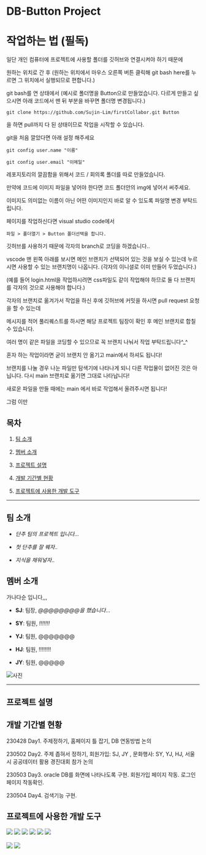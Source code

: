 

# DB-Button Project


# 작업하는 법 (필독)


일단 개인 컴퓨터에 프로젝트에 사용할 폴더를 깃허브와 연결시켜야 하기 때문에

원하는 위치로 간 후 (원하는 위치에서 마우스 오른쪽 버튼 클릭해 git bash here를 누르면 그 위치에서 실행되므로 편합니다.)

git bash를 연 상태에서 (예시로 폴더명을 Button으로 만들었습니다. 다르게 만들고 싶으시면 아래 코드에서 맨 뒤 부분을 바꾸면 폴더명 변경됩니다.)

    git clone https://github.com/Sujin-Lim/firstCollabor.git Button

을 하면 pull까지 다 된 상태이므로 작업을 시작할 수 있습니다.

git을 처음 깔았다면 아래 설정 해주세요

    git config user.name "이름"
    
    git config user.email "이메일"

레포지토리의 깔끔함을 위해서 코드 / 회의록 폴더를 따로 만들었습니다.

만약에 코드에 이미지 파일을 넣어야 한다면 코드 폴더안의 img에 넣어서 써주세요. 

이미지도 의미없는 이름이 아닌 어떤 이미지인지 바로 알 수 있도록 파일명 변경 부탁드립니다.

페이지를 작업하신다면 visual studio code에서 

    파일 > 폴더열기 > Button 폴더선택을 합니다.
    
깃허브를 사용하기 때문에 각자의 branch로 코딩을 하겠습니다..

vscode 맨 왼쪽 아래를 보시면 메인 브랜치가 선택되어 있는 것을 보실 수 있는데 누르시면 사용할 수 있는 브랜치명이 나옵니다. (각자의 이니셜로 이미 만들어 두었습니다.)

(예를 들어 login.html을 작업하시려면 css파일도 같이 작업해야 하므로 둘 다 브랜치를 각자의 것으로 사용해야 합니다.)

각자의 브랜치로 옮겨가서 작업을 하신 후에 깃허브에 커밋을 하시면 pull request 요청을 할 수 있는데 

메시지를 적어 풀리퀘스트를 하시면 해당 프로젝트 팀장이 확인 후 메인 브랜치로 합칠 수 있습니다.

여러 명이 같은 파일을 코딩할 수 있으므로 꼭 브랜치 나눠서 작업 부탁드립니다^_^

혼자 하는 작업이라면 굳이 브랜치 안 옮기고 main에서 하셔도 됩니다!

브랜치를 나눌 경우 나눈 파일만 탐색기에 나타나게 되니 다른 작업물이 없어진 것은 아닙니다. 다시 main 브랜치로 옮기면 그대로 나타납니다!

새로운 파일을 만들 때에는 main 에서 바로 작업해서 올려주시면 됩니다!

그럼 이만











## 목차

1. [팀 소개](#팀-소개)

2. [멤버 소개](#멤버-소개)

3. [프로젝트 설명](#프로젝트-설명)

4. [개발 기간별 현황](#개발-기간별-현황)

5. [프로젝트에 사용한 개발 도구](#프로젝트에-사용한-개발-도구)




---

## 팀 소개

- *단추 팀의 프로젝트 입니다...* 

- *첫 단추를 잘 꿰자..*

- *지식을 채워넣자..*

## 멤버 소개 

가나다순 입니다,,,

- **SJ**: 팀장, *@@@@@@@@을 했습니다...*

- **SY**: 팀원, *!!!!!!!*

- **YJ**: 팀원, @@@@@@@

- **HJ**: 팀원, !!!!!!!!

- **JY**: 팀원, @@@@@

![사진](https://cdn.pixabay.com/photo/2016/10/16/16/33/dual-screen-1745705_960_720.png)
 


---

## 프로젝트 설명 

## 개발 기간별 현황

230428 Day1. 주제정하기, 홈페이지 틀 잡기, DB 연동방법 논의

230502 Day2. 주제 좁혀서 정하기, 회원가입: SJ, JY , 문화행사: SY, YJ, HJ, 서울시 공공데이터 활용 경진대회 참가 논의

230503 Day3. oracle DB를 화면에 나타나도록 구현. 회원가입 페이지 작동. 로그인 페이지 작동확인.

230504 Day4. 검색기능 구현.


## 프로젝트에 사용한 개발 도구
<div>
<img src="https://img.shields.io/badge/html5-E34F26?style=for-the-badge&logo=html5&logoColor=white">
<img src="https://img.shields.io/badge/java-007396?style=for-the-badge&logo=java&logoColor=white">
<img src="https://img.shields.io/badge/css-1572B6?style=for-the-badge&logo=css3&logoColor=white">
<img src="https://img.shields.io/badge/javascript-F7DF1E?style=for-the-badge&logo=javascript&logoColor=black"> 
<img src="https://img.shields.io/badge/jquery-0769AD?style=for-the-badge&logo=jquery&logoColor=white">
<img src="https://img.shields.io/badge/oracle-F80000?style=for-the-badge&logo=oracle&logoColor=white">
</div><br>
<div>
<img src="https://img.shields.io/badge/github-181717?style=for-the-badge&logo=github&logoColor=white">
<img src="https://img.shields.io/badge/git-F05032?style=for-the-badge&logo=git&logoColor=white">
</div>
